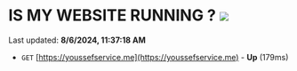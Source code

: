 # IS MY WEBSITE RUNNING ? [![](https://img.shields.io/static/v1?label=Sponsor&message=%E2%9D%A4&logo=GitHub&color=%23fe8e86)](https://github.com/sponsors/Youssef-Lehmam)

Last updated: **8/6/2024, 11:37:18 AM**

- `GET` [https://youssefservice.me](https://youssefservice.me) - **Up** (179ms)
